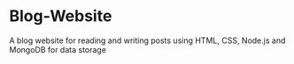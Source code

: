 # Blog-Website
A blog website for reading and writing posts using HTML, CSS, Node.js and MongoDB for data storage
